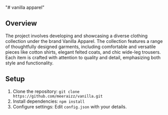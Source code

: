 "# vanilla apparel" 

## Overview
The project involves developing and showcasing a diverse clothing collection under the brand Vanilla Apparel. The collection features a range of thoughtfully designed garments, including comfortable and versatile pieces like cotton shirts, elegant felted coats, and chic wide-leg trousers. Each item is crafted with attention to quality and detail, emphasizing both style and functionality.

## Setup
1. Clone the repository: `git clone https://github.com/meeraizz/vanilla.git`
2. Install dependencies: `npm install`
3. Configure settings: Edit `config.json` with your details.
